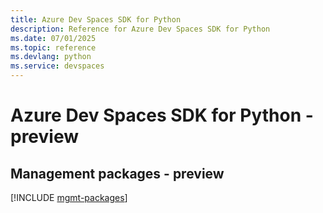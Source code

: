 ```yaml
---
title: Azure Dev Spaces SDK for Python
description: Reference for Azure Dev Spaces SDK for Python
ms.date: 07/01/2025
ms.topic: reference
ms.devlang: python
ms.service: devspaces
---
```

# Azure Dev Spaces SDK for Python - preview

## Management packages - preview
[!INCLUDE [mgmt-packages](dev-spaces-mgmt-index.md)]